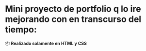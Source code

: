 # Mini proyecto de portfolio q lo ire mejorando con en transcurso del tiempo:

:package: **Realizado solamente en HTML y CSS**
